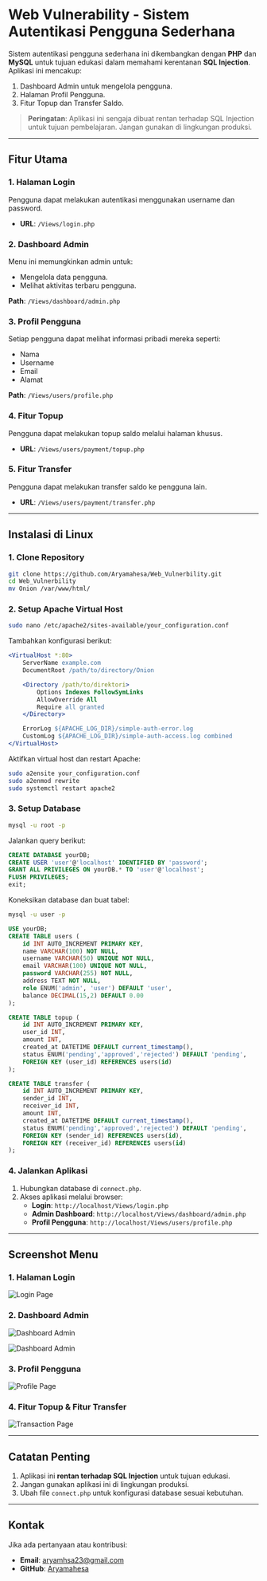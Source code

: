 # Web Vulnerability - Sistem Autentikasi Pengguna Sederhana

Sistem autentikasi pengguna sederhana ini dikembangkan dengan **PHP** dan **MySQL** untuk tujuan edukasi dalam memahami kerentanan **SQL Injection**. Aplikasi ini mencakup:

1. Dashboard Admin untuk mengelola pengguna.
2. Halaman Profil Pengguna.
3. Fitur Topup dan Transfer Saldo.

> **Peringatan**: Aplikasi ini sengaja dibuat rentan terhadap SQL Injection untuk tujuan pembelajaran. Jangan gunakan di lingkungan produksi.

---

## Fitur Utama

### 1. Halaman Login

Pengguna dapat melakukan autentikasi menggunakan username dan password.

- **URL**: `/Views/login.php`

### 2. Dashboard Admin

Menu ini memungkinkan admin untuk:

- Mengelola data pengguna.
- Melihat aktivitas terbaru pengguna.

**Path**: `/Views/dashboard/admin.php`

### 3. Profil Pengguna

Setiap pengguna dapat melihat informasi pribadi mereka seperti:

- Nama
- Username
- Email
- Alamat

**Path**: `/Views/users/profile.php`

### 4. Fitur Topup

Pengguna dapat melakukan topup saldo melalui halaman khusus.

- **URL**: `/Views/users/payment/topup.php`

### 5. Fitur Transfer

Pengguna dapat melakukan transfer saldo ke pengguna lain.

- **URL**: `/Views/users/payment/transfer.php`

---

## Instalasi di Linux

### 1. Clone Repository

```bash
git clone https://github.com/Aryamahesa/Web_Vulnerbility.git
cd Web_Vulnerbility
mv Onion /var/www/html/
```

### 2. Setup Apache Virtual Host

```bash
sudo nano /etc/apache2/sites-available/your_configuration.conf
```

Tambahkan konfigurasi berikut:

```apache
<VirtualHost *:80>
    ServerName example.com
    DocumentRoot /path/to/directory/Onion

    <Directory /path/to/direktori>
        Options Indexes FollowSymLinks
        AllowOverride All
        Require all granted
    </Directory>

    ErrorLog ${APACHE_LOG_DIR}/simple-auth-error.log
    CustomLog ${APACHE_LOG_DIR}/simple-auth-access.log combined
</VirtualHost>
```

Aktifkan virtual host dan restart Apache:

```bash
sudo a2ensite your_configuration.conf
sudo a2enmod rewrite
sudo systemctl restart apache2
```

### 3. Setup Database

```bash
mysql -u root -p
```

Jalankan query berikut:

```sql
CREATE DATABASE yourDB;
CREATE USER 'user'@'localhost' IDENTIFIED BY 'password';
GRANT ALL PRIVILEGES ON yourDB.* TO 'user'@'localhost';
FLUSH PRIVILEGES;
exit;
```

Koneksikan database dan buat tabel:

```bash
mysql -u user -p
```

```sql
USE yourDB;
CREATE TABLE users (
    id INT AUTO_INCREMENT PRIMARY KEY,
    name VARCHAR(100) NOT NULL,
    username VARCHAR(50) UNIQUE NOT NULL,
    email VARCHAR(100) UNIQUE NOT NULL,
    password VARCHAR(255) NOT NULL,
    address TEXT NOT NULL,
    role ENUM('admin', 'user') DEFAULT 'user',
    balance DECIMAL(15,2) DEFAULT 0.00
);

CREATE TABLE topup (
    id INT AUTO_INCREMENT PRIMARY KEY,
    user_id INT,
    amount INT,
    created_at DATETIME DEFAULT current_timestamp(),
    status ENUM('pending','approved','rejected') DEFAULT 'pending',
    FOREIGN KEY (user_id) REFERENCES users(id)
);

CREATE TABLE transfer (
    id INT AUTO_INCREMENT PRIMARY KEY,
    sender_id INT,
    receiver_id INT,
    amount INT,
    created_at DATETIME DEFAULT current_timestamp(),
    status ENUM('pending','approved','rejected') DEFAULT 'pending',
    FOREIGN KEY (sender_id) REFERENCES users(id),
    FOREIGN KEY (receiver_id) REFERENCES users(id)
);
```

### 4. Jalankan Aplikasi

1. Hubungkan database di `connect.php`.
2. Akses aplikasi melalui browser:
   - **Login**: `http://localhost/Views/login.php`
   - **Admin Dashboard**: `http://localhost/Views/dashboard/admin.php`
   - **Profil Pengguna**: `http://localhost/Views/users/profile.php`

---

## Screenshot Menu

### 1. Halaman Login
![Login Page](/img/login-page.png)

### 2. Dashboard Admin
![Dashboard Admin](/img/data-users.png)


![Dashboard Admin](/img/status-users.png)

### 3. Profil Pengguna
![Profile Page](/img/profile-page.png)

### 4. Fitur Topup & Fitur Transfer
![Transaction Page](/img/transaction-page.png)



---

## Catatan Penting

1. Aplikasi ini **rentan terhadap SQL Injection** untuk tujuan edukasi.
2. Jangan gunakan aplikasi ini di lingkungan produksi.
3. Ubah file `connect.php` untuk konfigurasi database sesuai kebutuhan.

---

## Kontak

Jika ada pertanyaan atau kontribusi:

- **Email**: [aryamhsa23@gmail.com](mailto\:aryamhsa23@gmail.com.com)
- **GitHub**: [Aryamahesa](https://github.com/Aryamahesa)

